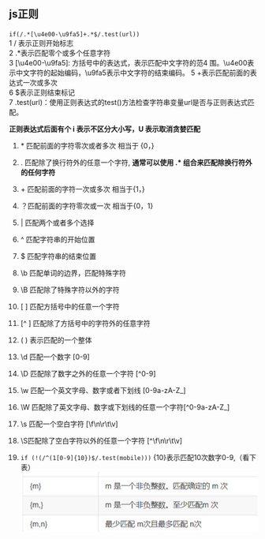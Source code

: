 ## js正则
`if(/.*[\u4e00-\u9fa5]+.*$/.test(url)) `<br>
1 / 表示正则开始标志<br>
2 .*表示匹配零个或多个任意字符<br>
3 [\u4e00-\u9fa5]: 方括号中的表达式，表示匹配中文字符的范4 围。\u4e00表示中文字符的起始编码，\u9fa5表示中文字符的结束编码。
5 +表示匹配前面的表达式一次或多次<br>
6 $表示正则结束标记<br>
7 .test(url)：使用正则表达式的test()方法检查字符串变量url是否与正则表达式匹配。
<br>

**正则表达式后面有个 i  表示不区分大小写，U 表示取消贪婪匹配**

1.	\* 匹配前面的字符零次或者多次 相当于 {0，}

2. \. 匹配除了换行符外的任意一个字符, **通常可以使用 .\* 组合来匹配除换行符外的任何字符**

3.	\+ 匹配前面的字符一次或多次 相当于{1，}

4.	？匹配前面的字符零次或一次 相当于{0，1}

5.	| 匹配两个或者多个选择 

6.	^ 匹配字符串的开始位置

7.	$ 匹配字符串的结束位置

8.	\b 匹配单词的边界，匹配特殊字符

9.	\B 匹配除了特殊字符以外的字符

10.	[  ] 匹配方括号中的任意一个字符

11.	[^ ] 匹配除了方括号中的字符外的任意字符

12.	( ) 表示匹配的一个整体

13.	\d 匹配一个数字 [0-9]

14.	\D 匹配除了数字之外的任意一个字符 [^0-9]

15.	\w 匹配一个英文字母、数字或者下划线 [0-9a-zA-Z_]

16.	\W 匹配除了英文字母、数字或下划线的任意一个字符[^0-9a-zA-Z_]

17.	\s 匹配一个空白字符 [\f\n\r\t\v]

18.	\S匹配除了空白字符以外的任意一个字符 [^\f\n\r\t\v]

19.	`if (!(/^(1[0-9]{10})$/.test(mobile)))` {10}表示匹配10次数字0-9,（看下表）
![Alt text](image.png)
